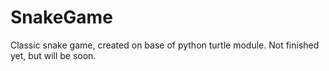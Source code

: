 # SnakeGame
Classic snake game, created on base of python turtle module.
Not finished yet, but will be soon.
